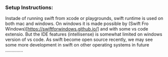 ### Setup Instructions:
Instade of running swift from xcode or playgrounds, swift runtime is used on both mac and windows. On windows it is made possible by (Swift Fro Windows)[https://swiftforwindows.github.io/] and with some vs code extensio. But the IDE features (intellisense) is somewhat limited on windows version of vs code. As swift become open source recently, we may see some more development in swift on other operating systems in future ..............